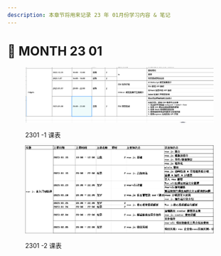 ```yaml
---
description: 本章节将用来记录 23 年 01月份学习内容 & 笔记
---
```


# 📅 MONTH 23 01



<figure><img src="../../.gitbook/assets/class-schedule-2301-01.jpg" alt=""><figcaption><p>2301 -1 课表</p></figcaption></figure>

<figure><img src="../../.gitbook/assets/class-schedule-2301-02.jpg" alt=""><figcaption><p>2301 -2 课表</p></figcaption></figure>
